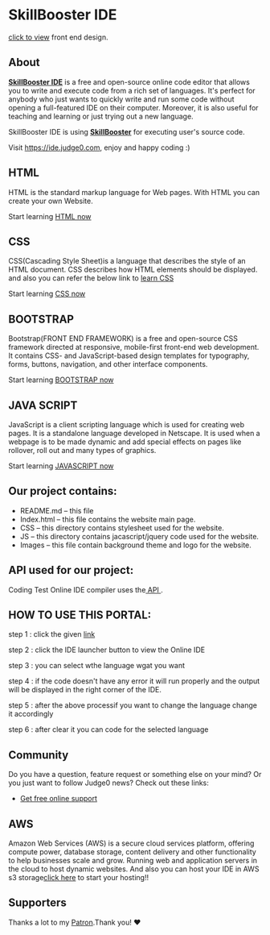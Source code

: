 # SkillBooster IDE

[click to view](http://www.sliderskillbooster.com.s3-website.ap-south-1.amazonaws.com/) front end design.

## About
[**SkillBooster IDE**](https://ide.judge0.com) is a free and open-source online code editor that allows you to write and execute code from a rich set of languages. It's perfect for anybody who just wants to quickly write and run some code without opening a full-featured IDE on their computer. Moreover, it is also useful for teaching and learning or just trying out a new language.

SkillBooster IDE is using [**SkillBooster**](https://api.judge0.com) for executing user's source code.

Visit https://ide.judge0.com, enjoy and happy coding :)


## HTML
HTML is the standard markup language for Web pages.
With HTML you can create your own Website.

Start learning [HTML now](https://docs.google.com/forms/d/e/1FAIpQLScj2jknRcdQzcVRVGAuTsf7ohYuLV52WRvHBIjvhc6ZIaqZaw/viewform?vc=0&c=0&w=1)

## CSS
CSS(Cascading Style Sheet)is a language that describes the style of an HTML document.
CSS describes how HTML elements should be displayed.
and also you can refer the below link to [learn CSS](https://en.wikipedia.org/wiki/CSS)

Start learning [CSS now](https://docs.google.com/forms/d/e/1FAIpQLScj2jknRcdQzcVRVGAuTsf7ohYuLV52WRvHBIjvhc6ZIaqZaw/viewform?vc=0&c=0&w=1)

## BOOTSTRAP
Bootstrap(FRONT END FRAMEWORK) is a free and open-source CSS framework directed at responsive, mobile-first front-end web development. It contains CSS- and JavaScript-based design templates for typography, forms, buttons, navigation, and other interface components.

Start learning [BOOTSTRAP now](https://docs.google.com/forms/d/e/1FAIpQLScj2jknRcdQzcVRVGAuTsf7ohYuLV52WRvHBIjvhc6ZIaqZaw/viewform?vc=0&c=0&w=1)

## JAVA SCRIPT
JavaScript is a client scripting language which is used for creating web pages. It is a standalone language developed in Netscape. It is used when a webpage is to be made dynamic and add special effects on pages like rollover, roll out and many types of graphics.

Start learning [JAVASCRIPT now](https://docs.google.com/forms/d/e/1FAIpQLScj2jknRcdQzcVRVGAuTsf7ohYuLV52WRvHBIjvhc6ZIaqZaw/viewform?vc=0&c=0&w=1)

## Our project contains:
  * README.md – this file
  *	Index.html – this file contains the website main page.
  * CSS – this directory contains stylesheet used for the website.
  *	JS – this directory contains jacascript/jquery code used for the website.
  *	Images – this file contain background theme and logo for the website.
  
## API used for our project:
Coding Test Online IDE compiler uses the[ API ](https://ide.judge0.com).

## HOW TO USE THIS PORTAL:

step 1 : click the given [link](http://www.sliderskillbooster.com.s3-website.ap-south-1.amazonaws.com/)

step 2 : click the IDE launcher button to view the Online IDE

step 3 : you can select wthe language wgat you want

step 4 : if the code doesn't have any error it will run properly and the output will be displayed in the right corner of the IDE.

step 5 : after the above processif you want to change the language change it accordingly

step 6 : after clear it you can code for the selected language

## Community
Do you have a question, feature request or something else on your mind?
Or you just want to follow Judge0 news?
Check out these links:

* [Get free online support](https://judge0.appointlet.com)


## AWS
Amazon Web Services (AWS) is a secure cloud services platform, offering compute power, database storage, content delivery and other functionality to help businesses scale and grow. Running web and application servers in the cloud to host dynamic websites.
And also you can host your IDE in AWS s3 storage[click here](https://aws.amazon.com/console/) to start your hosting!!


## Supporters
Thanks a lot to my [Patron](https://www.google.com/search?gs_ssp=eJzj4tVP1zc0zEhOMsooq0wzYLRSNagwTkpMNTSxTLQ0TDOxsEwztgIKJSYaWyYbJBolphiaGpobeLGlViTm5lQCADF6Egc&q=examly&oq=examly&aqs=chrome.1.69i60j46j0j46j0l2j69i60l2.6568j0j7&sourceid=chrome&ie=UTF-8#).Thank you! ♥
